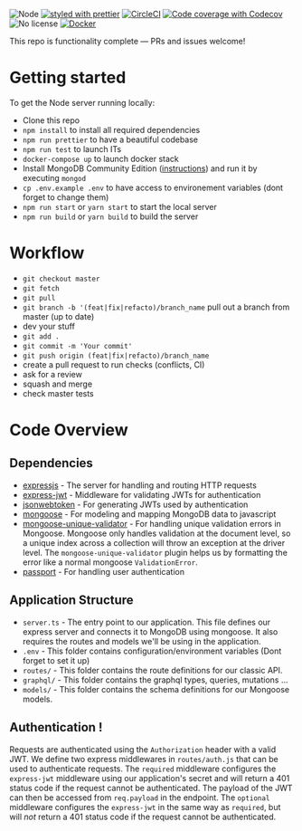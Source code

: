 ![Node](https://img.shields.io/badge/node-8.11.1-brightgreen.svg)
[![styled with prettier](https://img.shields.io/badge/styled_with-prettier-ff69b4.svg)](https://github.com/prettier/prettier)
[![CircleCI](https://img.shields.io/circleci/project/github/socialement-competents/socoback.svg)](https://circleci.com/gh/socialement-competents/socoback)
[![Code coverage with Codecov](https://img.shields.io/codecov/c/github/socialement-competents/socoback.svg)](https://codecov.io/gh/socialement-competents/socoback)
![No license](https://img.shields.io/github/license/socialement-competents/socoback.svg)
[![Docker](https://img.shields.io/docker/pulls/socialementcompetents/socoback.svg)](https://hub.docker.com/r/socialementcompetents/socoback/)

This repo is functionality complete — PRs and issues welcome!

# Getting started

To get the Node server running locally:

- Clone this repo
- `npm install` to install all required dependencies
- `npm run prettier` to have a beautiful codebase
- `npm run test` to launch ITs
- `docker-compose up` to launch docker stack
- Install MongoDB Community Edition ([instructions](https://docs.mongodb.com/manual/installation/#tutorials)) and run it by executing `mongod`
- `cp .env.example .env` to have access to environement variables (dont forget to change them)
- `npm run start` or `yarn start` to start the local server
- `npm run build` or `yarn build` to build the server

# Workflow

- `git checkout master`
- `git fetch`
- `git pull`
- `git branch -b '(feat|fix|refacto)/branch_name` pull out a branch from master (up to date)
- dev your stuff
- `git add .`
- `git commit -m 'Your commit'`
- `git push origin (feat|fix|refacto)/branch_name`
- create a pull request to run checks (conflicts, CI)
- ask for a review
- squash and merge
- check master tests

# Code Overview

## Dependencies

- [expressjs](https://github.com/expressjs/express) - The server for handling and routing HTTP requests
- [express-jwt](https://github.com/auth0/express-jwt) - Middleware for validating JWTs for authentication
- [jsonwebtoken](https://github.com/auth0/node-jsonwebtoken) - For generating JWTs used by authentication
- [mongoose](https://github.com/Automattic/mongoose) - For modeling and mapping MongoDB data to javascript 
- [mongoose-unique-validator](https://github.com/blakehaswell/mongoose-unique-validator) - For handling unique validation errors in Mongoose. Mongoose only handles validation at the document level, so a unique index across a collection will throw an exception at the driver level. The `mongoose-unique-validator` plugin helps us by formatting the error like a normal mongoose `ValidationError`.
- [passport](https://github.com/jaredhanson/passport) - For handling user authentication

## Application Structure

- `server.ts` - The entry point to our application. This file defines our express server and connects it to MongoDB using mongoose. It also requires the routes and models we'll be using in the application.
- `.env` - This folder contains configuration/environment variables (Dont forget to set it up)
- `routes/` - This folder contains the route definitions for our classic API.
- `graphql/` - This folder contains the graphql types, queries, mutations ...
- `models/` - This folder contains the schema definitions for our Mongoose models.

## Authentication !

Requests are authenticated using the `Authorization` header with a valid JWT. We define two express middlewares in `routes/auth.js` that can be used to authenticate requests. The `required` middleware configures the `express-jwt` middleware using our application's secret and will return a 401 status code if the request cannot be authenticated. The payload of the JWT can then be accessed from `req.payload` in the endpoint. The `optional` middleware configures the `express-jwt` in the same way as `required`, but will *not* return a 401 status code if the request cannot be authenticated.
